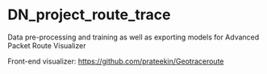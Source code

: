 # DN_project_route_trace

Data pre-processing and training as well as exporting models for Advanced Packet Route Visualizer

Front-end visualizer: https://github.com/prateekin/Geotraceroute
